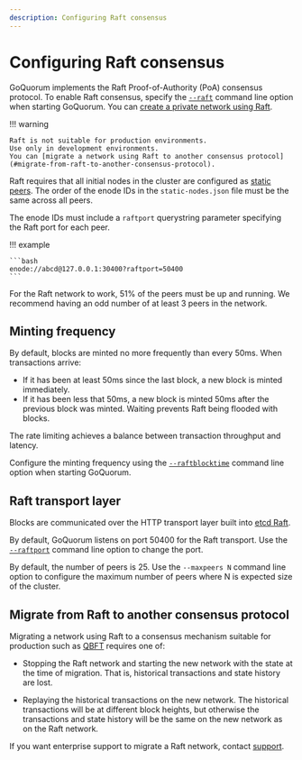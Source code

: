 ```yaml
---
description: Configuring Raft consensus
---
```


# Configuring Raft consensus

GoQuorum implements the Raft Proof-of-Authority (PoA) consensus protocol.
To enable Raft consensus, specify the [`--raft`](../../../reference/cli-syntax.md#raft) command line option when starting GoQuorum.
You can [create a private network using Raft](../../../tutorials/private-network/create-a-raft-network.md).

!!! warning

    Raft is not suitable for production environments.
    Use only in development environments.
    You can [migrate a network using Raft to another consensus protocol](#migrate-from-raft-to-another-consensus-protocol).

Raft requires that all initial nodes in the cluster are configured as
[static peers](https://github.com/ethereum/go-ethereum/wiki/connecting-to-the-network#static-nodes).
The order of the enode IDs in the `static-nodes.json` file must be the same across all peers.

The enode IDs must include a `raftport` querystring parameter specifying the Raft port for each peer.

!!! example

    ```bash
    enode://abcd@127.0.0.1:30400?raftport=50400
    ```

For the Raft network to work, 51% of the peers must be up and running.
We recommend having an odd number of at least 3 peers in the network.

## Minting frequency

By default, blocks are minted no more frequently than every 50ms. When transactions arrive:

* If it has been at least 50ms since the last block, a new block is minted immediately.
* If it has been less that 50ms, a new block is minted 50ms after the previous block was minted. Waiting
prevents Raft being flooded with blocks.

The rate limiting achieves a balance between transaction throughput and latency.

Configure the minting frequency using the [`--raftblocktime`](../../../reference/cli-syntax.md#raftblocktime)
command line option when starting GoQuorum.

## Raft transport layer

Blocks are communicated over the HTTP transport layer built into [etcd Raft](https://github.com/coreos/etcd).

By default, GoQuorum listens on port 50400 for the Raft transport. Use the
[`--raftport`](../../../reference/cli-syntax.md#raftport) command line option to change the port.

By default, the number of peers is 25. Use the `--maxpeers N` command line option to configure the
maximum number of peers where N is expected size of the cluster.

## Migrate from Raft to another consensus protocol

Migrating a network using Raft to a consensus mechanism suitable for production such as [QBFT](qbft.md) requires one of:

* Stopping the Raft network and starting the new network with the state at the time of migration.
  That is, historical transactions and state history are lost.

* Replaying the historical transactions on the new network.
  The historical transactions will be at different block heights, but otherwise the transactions and state history will
  be the same on the new network as on the Raft network.

If you want enterprise support to migrate a Raft network, contact [support](https://consensys.net/quorum/contact-us/).
